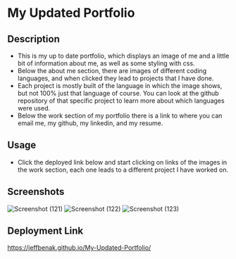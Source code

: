 # My Updated Portfolio

## Description 
- This is my up to date portfolio, which displays an image of me and a little bit of information about me, as well as some styling with css.
- Below the about me section, there are images of different coding languages, and when clicked they lead to projects that I have done.
- Each project is mostly built of the language in which the image shows, but not 100% just that language of course. You can look at the github repository of that specific project to learn more about which languages were used.
- Below the work section of my portfolio there is a link to where you can email me, my github, my linkedin, and my resume.

## Usage 
- Click the deployed link below and start clicking on links of the images in the work section, each one leads to a different project I have worked on.

## Screenshots
![Screenshot (121)](https://user-images.githubusercontent.com/87049684/137548244-d0c3eab2-9f2b-459e-b8a7-fa7e772f110f.png)
![Screenshot (122)](https://user-images.githubusercontent.com/87049684/137548250-0324fd09-8bf3-4c42-8feb-67f181b856b4.png)
![Screenshot (123)](https://user-images.githubusercontent.com/87049684/137548255-cd37ec9d-260c-4932-a4c4-a957912e27f0.png)

## Deployment Link 
https://jeffbenak.github.io/My-Updated-Portfolio/
